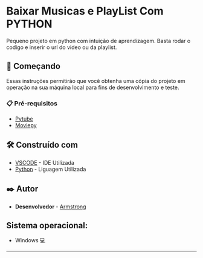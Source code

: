 # Baixar Musicas e PlayList Com PYTHON

Pequeno projeto em python com intuição de aprendizagem.
Basta rodar o codigo e inserir o url do video ou da playlist.

## 🚀 Começando

Essas instruções permitirão que você obtenha uma cópia do projeto em operação na sua máquina local para fins de desenvolvimento e teste.

### 📋 Pré-requisitos

* [Pytube](https://pytube.io/en/latest/user/install.html)
* [Moviepy](https://zulko.github.io/moviepy/install.html)

## 🛠️ Construído com

* [VSCODE](https://code.visualstudio.com/) - IDE Utilizada
* [Python](https://maven.apache.org/) - Liguagem Utilizada

## ✒️ Autor

* **Desenvolvedor** - [Armstrong](https://github.com/armsshenrique)

## Sistema operacional: 
* Windows 💻

---
